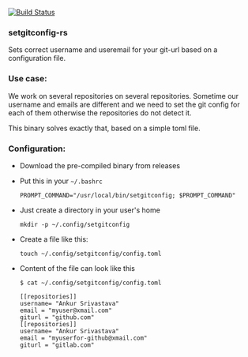 
[![Build Status](https://travis-ci.com/ansrivas/setgitconfig-rs.svg?token=hM6V8mr5fwQPseiFSYVi&branch=master)](https://travis-ci.com/ansrivas/setgitconfig-rs)

### setgitconfig-rs

Sets correct username and useremail for your git-url based on a configuration file.

### Use case:

We work on several repositories on several repositories. Sometime our username and emails are different
and we need to set the git config for each of them otherwise the repositories do not detect it.

This binary solves exactly that, based on a simple toml file.

### Configuration:

- Download the pre-compiled binary from releases

- Put this in your `~/.bashrc`

  `PROMPT_COMMAND="/usr/local/bin/setgitconfig; $PROMPT_COMMAND"`

- Just create a directory in your user's home

  `mkdir -p ~/.config/setgitconfig`

- Create a file like this:

  `touch ~/.config/setgitconfig/config.toml`

- Content of the file can look like this

  ```
  $ cat ~/.config/setgitconfig/config.toml

  [[repositories]]
  username= "Ankur Srivastava"
  email = "myuser@xmail.com"
  giturl = "github.com"
  [[repositories]]
  username= "Ankur Srivastava"
  email = "myuserfor-github@xmail.com"
  giturl = "gitlab.com"
  ```
